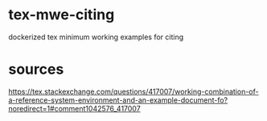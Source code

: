 # tex-mwe-citing
dockerized tex minimum working examples for citing

# sources
https://tex.stackexchange.com/questions/417007/working-combination-of-a-reference-system-environment-and-an-example-document-fo?noredirect=1#comment1042576_417007
